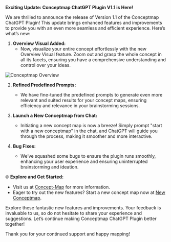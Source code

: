 
**Exciting Update: Conceptmap ChatGPT Plugin V1.1 is Here!**

We are thrilled to announce the release of Version 1.1 of the Conceptmap ChatGPT Plugin! This update brings enhanced features and improvements to provide you with an even more seamless and efficient experience. Here’s what’s new:

1. **Overview Visual Added:**
   - Now, visualize your entire concept effortlessly with the new Overview Visual feature. Zoom out and grasp the whole concept in all its facets, ensuring you have a comprehensive understanding and control over your ideas.

![Conceptmap Overview](https://www.concept-map.com/assets/img/screenshots/1.sm.png)

2. **Refined Predefined Prompts:**
   - We have fine-tuned the predefined prompts to generate even more relevant and suited results for your concept maps, ensuring efficiency and relevance in your brainstorming sessions.

3. **Launch a New Conceptmap from Chat:**
   - Initiating a new concept map is now a breeze! Simply prompt "start with a new conceptmap" in the chat, and ChatGPT will guide you through the process, making it smoother and more interactive.

4. **Bug Fixes:**
   - We’ve squashed some bugs to ensure the plugin runs smoothly, enhancing your user experience and ensuring uninterrupted brainstorming and ideation.

🌐 **Explore and Get Started:**
   - Visit us at [Concept-Map](https://www.concept-map.com) for more information.
   - Eager to try out the new features? Start a new concept map now at [New Conceptmap](https://app.conceptmap.com/new).

Explore these fantastic new features and improvements. Your feedback is invaluable to us, so do not hesitate to share your experience and suggestions. Let’s continue making Conceptmap ChatGPT Plugin better together!

Thank you for your continued support and happy mapping!

